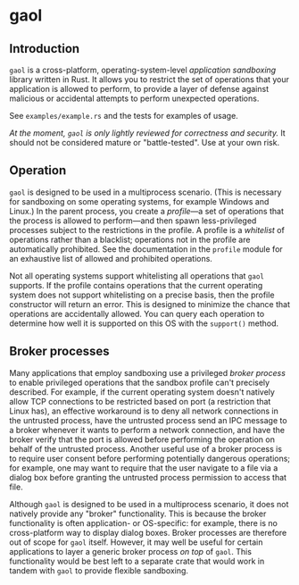 # gaol

## Introduction

`gaol` is a cross-platform, operating-system-level *application sandboxing* library written in Rust. It allows you to restrict the set of operations that your application is allowed to perform, to provide a layer of defense against malicious or accidental attempts to perform unexpected operations.

See `examples/example.rs` and the tests for examples of usage.

*At the moment, `gaol` is only lightly reviewed for correctness and security.* It should not be considered mature or "battle-tested". Use at your own risk.

## Operation

`gaol` is designed to be used in a multiprocess scenario. (This is necessary for sandboxing on some operating systems, for example Windows and Linux.) In the parent process, you create a *profile*—a set of operations that the process is allowed to perform—and then spawn less-privileged processes subject to the restrictions in the profile. A profile is a *whitelist* of operations rather than a blacklist; operations not in the profile are automatically prohibited. See the documentation in the `profile` module for an exhaustive list of allowed and prohibited operations.

Not all operating systems support whitelisting all operations that `gaol` supports. If the profile contains operations that the current operating system does not support whitelisting on a precise basis, then the profile constructor will return an error. This is designed to minimize the chance that operations are accidentally allowed. You can query each operation to determine how well it is supported on this OS with the `support()` method.

## Broker processes

Many applications that employ sandboxing use a privileged *broker process* to enable privileged operations that the sandbox profile can't precisely described. For example, if the current operating system doesn't natively allow TCP connections to be restricted based on port (a restriction that Linux has), an effective workaround is to deny all network connections in the untrusted process, have the untrusted process send an IPC message to a broker whenever it wants to perform a network connection, and have the broker verify that the port is allowed before performing the operation on behalf of the untrusted process. Another useful use of a broker process is to require user consent before performing potentially dangerous operations; for example, one may want to require that the user navigate to a file via a dialog box before granting the untrusted process permission to access that file.

Although `gaol` is designed to be used in a multiprocess scenario, it does not natively provide any "broker" functionality. This is because the broker functionality is often application- or OS-specific: for example, there is no cross-platform way to display dialog boxes. Broker processes are therefore out of scope for `gaol` itself. However, it may well be useful for certain applications to layer a generic broker process *on top* of `gaol`. This functionality would be best left to a separate crate that would work in tandem with `gaol` to provide flexible sandboxing.

